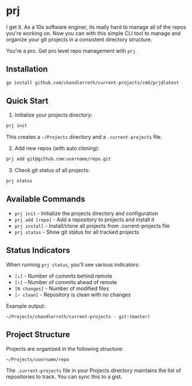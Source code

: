 # prj

I get it. As a 10x software enginer, its really hard to manage all of the repos you're working on. Now you can with this simple CLI tool to manage and organize your git projects in a consistent directory structure.

You're a pro. Get pro level repo management with `prj`.

## Installation

```bash
go install github.com/chandlerroth/current-projects/cmd/prj@latest
```

## Quick Start

1. Initialize your projects directory:
```bash
prj init
```
This creates a `~/Projects` directory and a `.current-projects` file.

2. Add new repos (with auto cloning):
```bash
prj add git@github.com:username/repo.git
```

3. Check git status of all projects:
```bash
prj status
```

## Available Commands

- `prj init` - Initialize the projects directory and configuration
- `prj add [repo]` - Add a repository to projects and install it
- `prj install` - Install/clone all projects from .current-projects file
- `prj status` - Show git status for all tracked projects

## Status Indicators

When running `prj status`, you'll see various indicators:
- `[↓]` - Number of commits behind remote
- `[↑]` - Number of commits ahead of remote
- `[N changes]` - Number of modified files
- `[✓ clean]` - Repository is clean with no changes

Example output:
```
~/Projects/chandlerroth/current-projects - git:(master)
```

## Project Structure

Projects are organized in the following structure:

```
~/Projects/username/repo
```

The `.current-projects` file in your Projects directory maintains the list of repositories to track. You can sync this to a gist.

